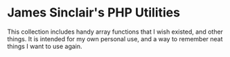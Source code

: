 # James Sinclair's PHP Utilities

This collection includes handy array functions that I wish existed, and other things. It is intended for my own personal use, and a way to remember neat things I want to use again.